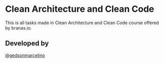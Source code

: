 # Clean Architecture and Clean Code

This is all tasks made in Clean Architecture and Clean Code course offered by branas.io.

## Developed by

[@gedsonmarcelino](https://github.com/gedsonmarcelino/)
